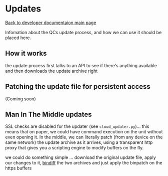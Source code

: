 # Updates

[Back to developer documentaion main page](README.md)

Infomation about the QCs update process, and how we can use it should be placed here.

## How it works

the update process first talks to an API to see if there's anything available and then downloads the update archive right

## Patching the update file for persistent access

(Coming soon)

## Man In The Middle updates

SSL checks are disabled for the updater (see `cloud_updater.py`)... this means that on paper, we could have command execution on the unit without even opening it.
In the middle, we can literally patch (from any device on the same network) the update archive as it arrives, using a transparent http proxy that gives you a scripting engine to modify buffers on the fly.

we could do something simple ... download the original update file, apply our changes to it, [bindiff](https://www.daemonology.net/bsdiff/) the two archives and just apply the binpatch on the https buffers
